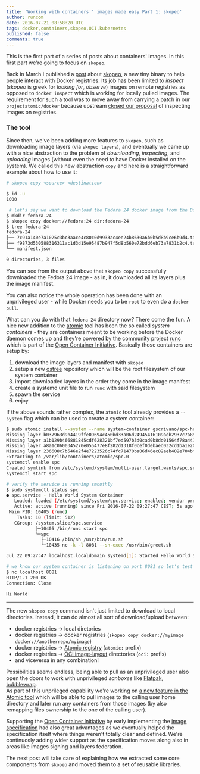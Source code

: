 ```yaml
---
title: 'Working with containers'' images made easy Part 1: skopeo'
author: runcom
date: 2016-07-21 08:58:20 UTC
tags: docker,containers,skopeo,OCI,kubernetes
published: false
comments: true
---
```


This is the first part of a series of posts about containers' images. In this first part we're going to focus on `skopeo`.

Back in March I published a [post](http://www.projectatomic.io/blog/2016/03/skopeo-inspect-remote-images/) about [skopeo](https://github.com/projectatomic/skopeo), a new tiny binary to help people interact with Docker registries. Its job has been limited to _inspect_ (_skopeo_ is greek for _looking for_, _observe_) images on remote registries as opposed to `docker inspect` which is working for locally pulled images. The requirement for such a tool was to move away from carrying a patch in our `projectatomic/docker` because upstream [closed our proposal](https://github.com/docker/docker/pull/14258) of inspecting images on registries.

### The tool

Since then, we've been adding more features to `skopeo`, such as downloading image layers (via `skopeo layers`), and eventually we came up with a nice abstraction to the problem of _downloading_, _inspecting_, and _uploading_ images (without even the need to have Docker installed on the system). We called this new abstraction `copy` and here is a straightforward example about how to use it:

```sh
# skopeo copy <source> <destination>

$ id -u
1000

 # let's say we want to download the Fedora 24 docker image from the Docker Hub and store it on a local directory
$ mkdir fedora-24
$ skopeo copy docker://fedora:24 dir:fedora-24
$ tree fedora-24 
fedora-24
├── 7c91a140e7a1025c3bc3aace4c80c0d9933ac4ee24b8630a6b0b5d8b9ce6b9d4.tar
├── f9873d530588316311ac1d3d15e95487b947f5d8b560e72bdd6eb73a7831b2c4.tar
└── manifest.json

0 directories, 3 files
```

You can see from the output  above that `skopeo copy` successfully downloaded the Fedora 24 image - as in, it downloaded all its layers plus the image manifest. 

You can also notice the whole operation has been done with an unprivileged user - while Docker needs you to be `root` to even do a `docker pull`.

What can you do with that `fedora-24` directory now? There come the fun. A nice new addition to the [atomic](https://github.com/projectatomic/atomic) tool has been the so called _system containers_ - they are containers meant to be working before the Docker daemon comes up and they're powered by the community project [runc](https://github.com/opencontainers/runc) which is part of the [Open Container Initiative](https://www.opencontainers.org/). Basically those containers are setup by:

1. download the image layers and manifest with `skopeo`
2. setup a new [ostree](https://wiki.gnome.org/action/show/Projects/OSTree?action=show&redirect=OSTree) repository which will be the root filesystem of our system container
3. import downloaded layers in the order they come in the image manifest
4. create a systemd unit file to run `runc` with said filesystem
5. spawn the service
6. enjoy

If the above sounds rather complex, the `atomic` tool already provides a `--system` flag which can be used to create a system container:

```sh
$ sudo atomic install --system --name system-container gscrivano/spc-helloworld
Missing layer b037963d9b4419ffe09694c450bd33a06d24945416109aeb2937c7a8595252d9
Missing layer a1b129b466881845cdf628321bf7ed597b3d0cad0b8dd01564f78a4417c750fe
Missing layer a8a1c0600345270e055477e8f282d1318f0cef0debaed032cd1ba1e20eb2a35e
Missing layer 236608c7b546e2f4e7223526c74fc71470ba06d46ec82aeb402e704bfdee02a2
Extracting to /var/lib/containers/atomic/spc.0
systemctl enable spc
Created symlink from /etc/systemd/system/multi-user.target.wants/spc.service to /etc/systemd/system/spc.service.
systemctl start spc

# verify the service is running smoothly
$ sudo systemctl status spc  
● spc.service - Hello World System Container
   Loaded: loaded (/etc/systemd/system/spc.service; enabled; vendor preset: disabled)
   Active: active (running) since Fri 2016-07-22 09:27:47 CEST; 5s ago
 Main PID: 10405 (runc)
    Tasks: 10 (limit: 512)
   CGroup: /system.slice/spc.service
           ├─10405 /bin/runc start spc
           └─spc
             ├─10416 /bin/sh /usr/bin/run.sh
             └─10435 nc -k -l 8081 --sh-exec /usr/bin/greet.sh

Jul 22 09:27:47 localhost.localdomain systemd[1]: Started Hello World System Container.

# we know our system container is listening on port 8081 so let's test it out!
$ nc localhost 8081                 
HTTP/1.1 200 OK
Connection: Close

Hi World

```

---

The new `skopeo copy` command isn't just limited to download to local directories. Instead, it can do almost all sort of download/upload between:

- docker registries -> local diretories
- docker registries -> docker registries (`skopeo copy docker://myimage docker://anotherrepo/myimage`)
- docker registries -> [Atomic registry](http://www.projectatomic.io/registry/) (`atomic:` prefix)
- docker registries -> [OCI image-layout](https://github.com/opencontainers/image-spec/blob/master/image-layout.md) directories (`oci:` prefix)
- and viceversa in any combination!

Possibilities seems endless, being able to pull as an unprivileged user also open the doors to work with unprivileged _sanboxes_ like [Flatpak](http://flatpak.org/), [bubblewrap](https://github.com/projectatomic/bubblewrap).  
As part of this unprileged capability we're working on [a new feature in the Atomic tool](https://github.com/projectatomic/atomic/pull/483) which will be able to pull images to the calling user home directory  and later run any containers from those images (by also remapping files ownership to the one of the calling user).

Supporting the [Open Container Initiative](https://www.opencontainers.org/) by early implementing the [image specification](https://github.com/opencontainers/image-spec) had also great advantages as we eventually helped the specification itself where things weren't totally clear and defined. We're continuosly adding wider support as the specification moves along also in areas like images signing and layers federation.

The next post will take care of explaining how we extracted some core components from `skopeo` and moved them to a set of reusable libraries.